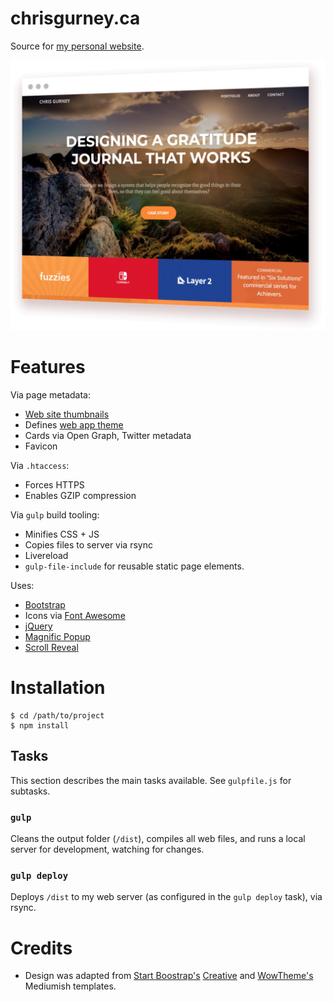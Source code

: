 # chrisgurney.ca

Source for [my personal website](https://chrisgurney.ca/).

![Screenshot of chrisgurney.ca](/src/images/screenshot.jpg)

# Features

Via page metadata:

* [Web site thumbnails](https://developers.google.com/web/fundamentals/design-and-ux/browser-customization/)
* Defines [web app theme](https://developers.google.com/web/fundamentals/design-and-ux/browser-customization/)
* Cards via Open Graph, Twitter metadata
* Favicon

Via `.htaccess`:

* Forces HTTPS
* Enables GZIP compression

Via `gulp` build tooling:

* Minifies CSS + JS
* Copies files to server via rsync
* Livereload
* `gulp-file-include` for reusable static page elements.

Uses:

* [Bootstrap](https://getbootstrap.com/)
* Icons via [Font Awesome](https://fontawesome.com/)
* [jQuery](https://jquery.com/)
* [Magnific Popup](http://dimsemenov.com/plugins/magnific-popup/)
* [Scroll Reveal](https://scrollrevealjs.org/)

# Installation

    $ cd /path/to/project
    $ npm install

## Tasks

This section describes the main tasks available. See `gulpfile.js` for subtasks.

### `gulp`

Cleans the output folder (`/dist`), compiles all web files, and runs a local server for development, watching for changes.

### `gulp deploy`

Deploys `/dist` to my web server (as configured in the `gulp deploy` task), via rsync.

# Credits

* Design was adapted from [Start Boostrap's](http://startbootstrap.com/) [Creative](https://startbootstrap.com/template-overviews/creative/) and [WowTheme's](http://www.wowthemes.net) Mediumish templates.